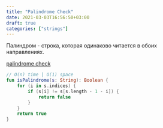 ```yaml
---
title: "Palindrome Check"
date: 2021-03-03T16:56:50+03:00
draft: true
categories: ["strings"]
---
```


Палиндром - строка, которая одинаково читается в обоих направлениях.

[palindrome check](https://github.com/solairerove/algs4-leprosorium/blob/master/src/main/kotlin/com/github/solairerove/algs4/leprosorium/strings/PalindromeCheck.kt)

```kotlin
// O(n) time | O(1) space
fun isPalindrome(s: String): Boolean {
    for (i in s.indices) {
        if (s[i] != s[s.length - 1 - i]) {
            return false
        }
    }
    return true
}
```
